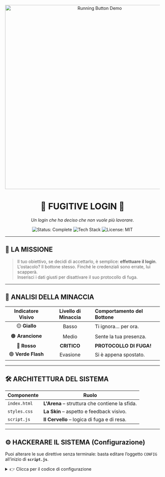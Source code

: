 <p align="center">
  <img src="https://media.giphy.com/media/v1.Y2lkPTc5MGI3NjExazM1MWN1b2l0a3dyY3lzM25wNmsyZjJpZTZmZnN4N3ltaGRhdDRqdyZlcD12MV9pbnRlcm5hbF9naWZfYnlfaWQmY3Q9Zw/sU6FxZoKEn34nS3d0q/giphy.gif" alt="Running Button Demo" width="600"/>
</p>

<h1 align="center">🚀 FUGITIVE LOGIN 🚀</h1>

<p align="center"><em>Un login che ha deciso che non vuole più lavorare.</em></p>

<p align="center">
  <img src="https://img.shields.io/badge/status-complete-brightgreen?style=for-the-badge" alt="Status: Complete">
  <img src="https://img.shields.io/badge/tech-JS%20|%20HTML%20|%20CSS-blueviolet?style=for-the-badge" alt="Tech Stack">
  <img src="https://img.shields.io/badge/license-MIT-blue?style=for-the-badge" alt="License: MIT">
</p>

---

## 🎯 LA MISSIONE
> Il tuo obiettivo, se decidi di accettarlo, è semplice: **effettuare il login**.  
> L'ostacolo? Il bottone stesso. Finché le credenziali sono errate, lui scapperà.  
> Inserisci i dati giusti per disattivare il suo protocollo di fuga.

---

## 🎨 ANALISI DELLA MINACCIA

| Indicatore Visivo | Livello di Minaccia | Comportamento del Bottone |
| :---------------: | :-----------------: | :------------------------ |
| 🟡 **Giallo**     | Basso              | Ti ignora… per ora.       |
| 🟠 **Arancione**   | Medio              | Sente la tua presenza.    |
| 🔴 **Rosso**       | **CRITICO**        | **PROTOCOLLO DI FUGA!**   |
| 🟢 **Verde Flash** | Evasione           | Si è appena spostato.     |

---

## 🛠️ ARCHITETTURA DEL SISTEMA

| Componente   | Ruolo                                           |
| ------------ | ---------------------------------------------- |
| `index.html` | **L'Arena** – struttura che contiene la sfida. |
| `styles.css` | **La Skin** – aspetto e feedback visivo.        |
| `script.js`  | **Il Cervello** – logica di fuga e di resa.     |

---

## ⚙️ HACKERARE IL SISTEMA (Configurazione)

Puoi alterare le sue direttive senza terminale: basta editare l’oggetto `CONFIG` all’inizio di **`script.js`**.

<details>
<summary>👉 Clicca per il codice di configurazione</summary>

```javascript
// Configurazione script.js
const CONFIG = {
  // Credenziali per il cessate-il-fuoco
  credentials: {
    email: 'test@test.com',
    password: 'password'
  },

  // Sensori di prossimità (in pixel)
  distances: {
    near:   100, // panico → fuga
    medium: 200  // allerta
  },

  // Classi CSS per gli stati
  buttonStates: {
    default: 'default',
    near:    'mouse-near',
    medium:  'medium-distance',
    far:     'far-distance',
    running: 'running'
  },

  // Durata del flash di trionfo (ms)
  animations: {
    runningDuration: 300
  }
};
